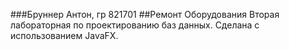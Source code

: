 ###Бруннер Антон, гр 821701
##Ремонт Оборудования
Вторая лабораторная по проектированию баз данных. Сделана с использованием JavaFX.
